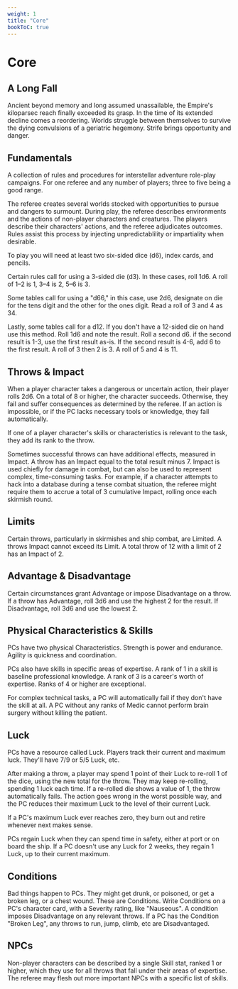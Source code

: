 ```yaml
---
weight: 1
title: "Core"
bookToC: true
---
```


# Core

## A Long Fall
Ancient beyond memory and long assumed unassailable, the Empire's kiloparsec reach finally exceeded its grasp. In the time of its extended decline comes a reordering. Worlds struggle between themselves to survive the dying convulsions of a geriatric hegemony. Strife brings opportunity and danger.

## Fundamentals
A collection of rules and procedures for interstellar adventure role-play campaigns. For one referee and any number of players; three to five being a good range.

The referee creates several worlds stocked with opportunities to pursue and dangers to surmount. During play, the referee describes environments and the actions of non-player characters and creatures. The players describe their characters' actions, and the referee adjudicates outcomes. Rules assist this process by injecting unpredictablility or impartiality when desirable.

To play you will need at least two six-sided dice (d6), index cards, and pencils.

Certain rules call for using a 3-sided die (d3). In these cases, roll 1d6. A roll of 1–2 is 1, 3–4 is 2, 5–6 is 3.

Some tables call for using a "d66," in this case, use 2d6, designate on die for the tens digit and the other for the ones digit. Read a roll of 3 and 4 as 34.

Lastly, some tables call for a d12. If you don't have a 12-sided die on hand use this method. Roll 1d6 and note the result. Roll a second d6. if the second result is 1-3, use the first result as-is. If the second result is 4-6, add 6 to the first result. A roll of 3 then 2 is 3. A roll of 5 and 4 is 11.

## Throws & Impact
When a player character takes a dangerous or uncertain action, their player rolls 2d6. On a total of 8 or higher, the character succeeds. Otherwise, they fail and suffer consequences as determined by the referee. If an action is impossible, or if the PC lacks necessary tools or knowledge, they fail automatically.

If one of a player character's skills or characteristics is relevant to the task, they add its rank to the throw.

Sometimes successful throws can have additional effects, measured in Impact. A throw has an Impact equal to the total result minus 7. Impact is used chiefly for damage in combat, but can also be used to represent complex, time-consuming tasks. For example, if a character attempts to hack into a database during a tense combat situation, the referee might require them to accrue a total of 3 cumulative Impact, rolling once each skirmish round.

## Limits
Certain throws, particularly in skirmishes and ship combat, are Limited. A throws Impact cannot exceed its Limit. A total throw of 12 with a limit of 2 has an Impact of 2.

## Advantage & Disadvantage
Certain circumstances grant Advantage or impose Disadvantage on a throw. If a throw has Advantage, roll 3d6 and use the highest 2 for the result. If Disadvantage, roll 3d6 and use the lowest 2.

## Physical Characteristics & Skills
PCs have two physical Characteristics. Strength is power and endurance. Agility is quickness and coordination.

PCs also have skills in specific areas of expertise. A rank of 1 in a skill is baseline professional knowledge. A rank of 3 is a career's worth of expertise. Ranks of 4 or higher are exceptional. 

For complex technical tasks, a PC will automatically fail if they don't have the skill at all. A PC without any ranks of Medic cannot perform brain surgery without killing the patient.

## Luck
PCs have a resource called Luck. Players track their current and maximum luck. They'll have 7/9 or 5/5 Luck, etc.

After making a throw, a player may spend 1 point of their Luck to re-roll 1 of the dice, using the new total for the throw. They may keep re-rolling,
spending 1 luck each time. If a re-rolled die shows a value of 1, the throw automatically fails. The action goes wrong in the worst possible way, and the PC reduces their maximum Luck to the level of their current Luck.

If a PC's maximum Luck ever reaches zero, they burn out and retire whenever next makes sense.

PCs regain Luck when they can spend time in safety, either at port or on board the ship. If a PC doesn't use any Luck for 2 weeks, they regain 1 Luck, up to their current maximum.

## Conditions
Bad things happen to PCs. They might get drunk, or poisoned, or get a broken leg, or a chest wound. These are Conditions. Write Conditions on a PC's character card, with a Severity rating, like "Nauseous". A condition imposes Disadvantage on any relevant throws. If a PC has the Condition "Broken Leg", any throws to run, jump, climb, etc are Disadvantaged.

## NPCs
Non-player characters can be described by a single Skill stat, ranked 1 or higher, which they use for all throws that fall under their areas of expertise. The referee may flesh out more important NPCs with a specific list of skills.